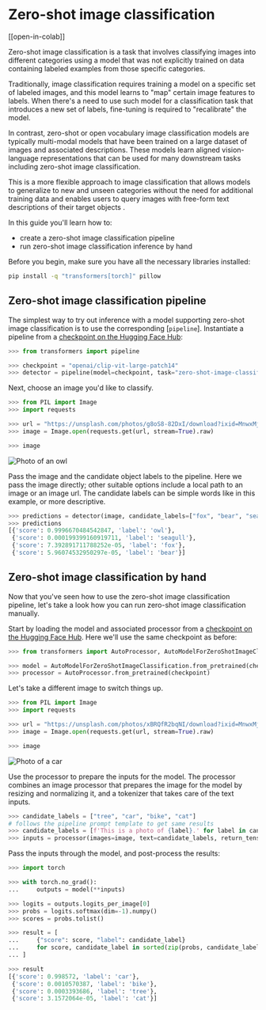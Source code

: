<!--Copyright 2023 The HuggingFace Team. All rights reserved.

Licensed under the Apache License, Version 2.0 (the "License"); you may not use this file except in compliance with
the License. You may obtain a copy of the License at

http://www.apache.org/licenses/LICENSE-2.0

Unless required by applicable law or agreed to in writing, software distributed under the License is distributed on
an "AS IS" BASIS, WITHOUT WARRANTIES OR CONDITIONS OF ANY KIND, either express or implied. See the License for the
specific language governing permissions and limitations under the License.

⚠️ Note that this file is in Markdown but contain specific syntax for our doc-builder (similar to MDX) that may not be
rendered properly in your Markdown viewer.

-->

# Zero-shot image classification

[[open-in-colab]]

Zero-shot image classification is a task that involves classifying images into different categories using a model that was
not explicitly trained on data containing labeled examples from those specific categories.

Traditionally, image classification requires training a model on a specific set of labeled images, and this model learns to
"map" certain image features to labels. When there's a need to use such model for a classification task that introduces a
new set of labels, fine-tuning is required to "recalibrate" the model.

In contrast, zero-shot or open vocabulary image classification models are typically multi-modal models that have been trained on a large
dataset of images and associated descriptions. These models learn aligned vision-language representations that can be used for many downstream tasks including zero-shot image classification.

This is a more flexible approach to image classification that allows models to generalize to new and unseen categories
without the need for additional training data and enables users to query images with free-form text descriptions of their target objects .

In this guide you'll learn how to:

* create a zero-shot image classification pipeline
* run zero-shot image classification inference by hand

Before you begin, make sure you have all the necessary libraries installed:

```bash
pip install -q "transformers[torch]" pillow
```

## Zero-shot image classification pipeline

The simplest way to try out inference with a model supporting zero-shot image classification is to use the corresponding [`pipeline`].
Instantiate a pipeline from a [checkpoint on the Hugging Face Hub](https://huggingface.co/models?pipeline_tag=zero-shot-image-classification&sort=downloads):

```python
>>> from transformers import pipeline

>>> checkpoint = "openai/clip-vit-large-patch14"
>>> detector = pipeline(model=checkpoint, task="zero-shot-image-classification")
```

Next, choose an image you'd like to classify.

```py
>>> from PIL import Image
>>> import requests

>>> url = "https://unsplash.com/photos/g8oS8-82DxI/download?ixid=MnwxMjA3fDB8MXx0b3BpY3x8SnBnNktpZGwtSGt8fHx8fDJ8fDE2NzgxMDYwODc&force=true&w=640"
>>> image = Image.open(requests.get(url, stream=True).raw)

>>> image
```

<div class="flex justify-center">
     <img src="https://huggingface.co/datasets/huggingface/documentation-images/resolve/main/transformers/tasks/owl.jpg" alt="Photo of an owl"/>
</div>

Pass the image and the candidate object labels to the pipeline. Here we pass the image directly; other suitable options
include a local path to an image or an image url.
The candidate labels can be simple words like in this example, or more descriptive.

```py
>>> predictions = detector(image, candidate_labels=["fox", "bear", "seagull", "owl"])
>>> predictions
[{'score': 0.9996670484542847, 'label': 'owl'},
 {'score': 0.000199399160919711, 'label': 'seagull'},
 {'score': 7.392891711788252e-05, 'label': 'fox'},
 {'score': 5.96074532950297e-05, 'label': 'bear'}]
```

## Zero-shot image classification by hand

Now that you've seen how to use the zero-shot image classification pipeline, let's take a look how you can run zero-shot
image classification manually.

Start by loading the model and associated processor from a [checkpoint on the Hugging Face Hub](https://huggingface.co/models?pipeline_tag=zero-shot-image-classification&sort=downloads).
Here we'll use the same checkpoint as before:

```py
>>> from transformers import AutoProcessor, AutoModelForZeroShotImageClassification

>>> model = AutoModelForZeroShotImageClassification.from_pretrained(checkpoint)
>>> processor = AutoProcessor.from_pretrained(checkpoint)
```

Let's take a different image to switch things up.

```py
>>> from PIL import Image
>>> import requests

>>> url = "https://unsplash.com/photos/xBRQfR2bqNI/download?ixid=MnwxMjA3fDB8MXxhbGx8fHx8fHx8fHwxNjc4Mzg4ODEx&force=true&w=640"
>>> image = Image.open(requests.get(url, stream=True).raw)

>>> image
```

<div class="flex justify-center">
     <img src="https://huggingface.co/datasets/huggingface/documentation-images/resolve/main/transformers/tasks/car.jpg" alt="Photo of a car"/>
</div>

Use the processor to prepare the inputs for the model. The processor combines an image processor that prepares the
image for the model by resizing and normalizing it, and a tokenizer that takes care of the text inputs.

```py
>>> candidate_labels = ["tree", "car", "bike", "cat"]
# follows the pipeline prompt template to get same results
>>> candidate_labels = [f'This is a photo of {label}.' for label in candidate_labels]
>>> inputs = processor(images=image, text=candidate_labels, return_tensors="pt", padding=True)
```

Pass the inputs through the model, and post-process the results:

```py
>>> import torch

>>> with torch.no_grad():
...     outputs = model(**inputs)

>>> logits = outputs.logits_per_image[0]
>>> probs = logits.softmax(dim=-1).numpy()
>>> scores = probs.tolist()

>>> result = [
...     {"score": score, "label": candidate_label}
...     for score, candidate_label in sorted(zip(probs, candidate_labels), key=lambda x: -x[0])
... ]

>>> result
[{'score': 0.998572, 'label': 'car'},
 {'score': 0.0010570387, 'label': 'bike'},
 {'score': 0.0003393686, 'label': 'tree'},
 {'score': 3.1572064e-05, 'label': 'cat'}]
```